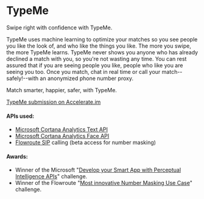 # TypeMe
Swipe right with confidence with TypeMe. 

TypeMe uses machine learning to optimize your matches so you see people you like the look of, and who like the things you like. The more you swipe, the more TypeMe learns. TypeMe never shows you anyone who has already declined a match with you, so you're not wasting any time. You can rest assured that if you are seeing people you like, people who like you are seeing you too. Once you match, chat in real time or call your match--safely!--with an anonymized phone number proxy. 

Match smarter, happier, safer, with TypeMe.

[TypeMe submission on Accelerate.im](http://accelerate.im/projects/413)

#### APIs used:

* [Microsoft Cortana Analytics Text API](https://gallery.cortanaanalytics.com/MachineLearningAPI/Text-Analytics-2?share=1)
* [Microsoft Cortana Analytics Face API](https://gallery.cortanaanalytics.com/MachineLearningAPI/b0b2598aa46c4f44a08af8891e415cc7)
* [Flowroute SIP](https://www.flowroute.com/voice/) calling (beta access for number masking)

#### Awards:

* Winner of the Microsoft "[Develop your Smart App with Perceptual Intelligence APIs](http://accelerate.im/challenges/65)" challenge.
* Winner of the Flowroute "[Most innovative Number Masking Use Case](http://accelerate.im/challenges/65)" challenge.
